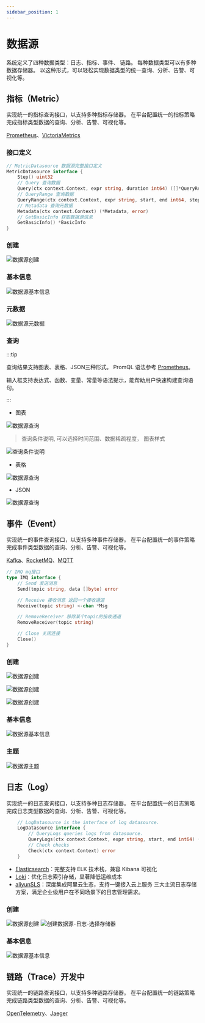 ```yaml
---
sidebar_position: 1
---
```


# 数据源

系统定义了四种数据类型：日志、指标、事件、 链路。 每种数据类型可以有多种数据存储器。 以这种形式，可以轻松实现数据类型的统一查询、分析、告警、可视化等。

## 指标（Metric）

实现统一的指标查询接口，以支持多种指标存储器。 在平台配置统一的指标策略完成指标类型数据的查询、分析、告警、可视化等。

[Prometheus](https://prometheus.io/)、[VictoriaMetrics](https://victoriametrics.com/)


### 接口定义

```go
// MetricDatasource 数据源完整接口定义
MetricDatasource interface {
    Step() uint32
    // Query 查询数据
    Query(ctx context.Context, expr string, duration int64) ([]*QueryResponse, error)
    // QueryRange 查询数据
    QueryRange(ctx context.Context, expr string, start, end int64, step uint32) ([]*QueryResponse, error)
    // Metadata 查询元数据
    Metadata(ctx context.Context) (*Metadata, error)
    // GetBasicInfo 获取数据源信息
    GetBasicInfo() *BasicInfo
}
```

### 创建

![数据源创建](./img/datasource-metric-create.png)

### 基本信息

![数据源基本信息](./img/datasource-metric-basic.png)

### 元数据

![数据源元数据](./img/datasource-metric-metadata.png)

### 查询

:::tip

查询结果支持图表、表格、JSON三种形式。 PromQL 语法参考 [Prometheus](https://prometheus.io/docs/prometheus/latest/querying/basics/)。

输入框支持表达式、函数、变量、常量等语法提示，能帮助用户快速构建查询语句。

:::

* 图表

![数据源查询](./img/datasource-metric-real-query.png)

> 查询条件说明, 可以选择时间范围、数据稀疏程度， 图表样式

![查询条件说明](./img/datasource-metric-real-query-params.png)

* 表格

![数据源查询](./img/datasource-metric-real-table.png)

* JSON

![数据源查询](./img/datasource-metric-real-json.png)

## 事件（Event）

实现统一的事件查询接口，以支持多种事件存储器。 在平台配置统一的事件策略完成事件类型数据的查询、分析、告警、可视化等。

[Kafka](https://kafka.apache.org/)、[RocketMQ](https://rocketmq.apache.org/)、[MQTT](https://mqtt.org/)

```go
// IMQ mq接口
type IMQ interface {
    // Send 发送消息
    Send(topic string, data []byte) error

    // Receive 接收消息 返回一个接收通道
    Receive(topic string) <-chan *Msg

    // RemoveReceiver 移除某个topic的接收通道
    RemoveReceiver(topic string)

    // Close 关闭连接
    Close()
}
```

### 创建

![数据源创建](./img/datasource-event-create.png)

![数据源创建](./img/datasource-event-create-1.png)

![数据源创建](./img/datasource-event-create-2.png)

### 基本信息

![数据源基本信息](./img/datasource-event-basic.png)

### 主题

![数据源主题](./img/datasource-event-topic.png)
## 日志（Log）

实现统一的日志查询接口，以支持多种日志存储器。 在平台配置统一的日志策略完成日志类型数据的查询、分析、告警、可视化等。

```go
	// LogDatasource is the interface of log datasource.
	LogDatasource interface {
		// QueryLogs queries logs from datasource.
		QueryLogs(ctx context.Context, expr string, start, end int64) (*LogResponse, error)
		// Check checks
		Check(ctx context.Context) error
	}
```

- [Elasticsearch](https://www.elastic.co/cn/products/elasticsearch)：完整支持 ELK 技术栈，兼容 Kibana 可视化
- [Loki](https://grafana.com/oss/loki/)：优化日志索引存储，显著降低运维成本
- [aliyunSLS](https://www.aliyun.com/product/sls)：深度集成阿里云生态，支持一键接入云上服务
三大主流日志存储方案，满足企业级用户在不同场景下的日志管理需求。
### 创建

![数据源创建](./img/logs/datasource-logs-create.png)
![创建数据源-日志-选择存储器](./img/logs/datasource-logs-es.png)
### 基本信息
![数据源基本信息](./img/logs/datasource-logs-basic.png)




## 链路（Trace）开发中

实现统一的链路查询接口，以支持多种链路存储器。 在平台配置统一的链路策略完成链路类型数据的查询、分析、告警、可视化等。

[OpenTelemetry](https://opentelemetry.io/)、[Jaeger](https://www.jaegertracing.io/)
